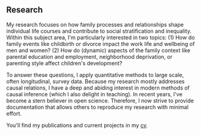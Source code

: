 
## Research

My research focuses on how family processes and relationships shape individual life courses and contribute to social stratification and inequality. Within this subject area, I'm particularly interested in two topics: (1) How do family events like childbirth or divorce impact the work life and wellbeing of men and women? (2) How do (dynamic) aspects of the family context like parental education and employment, neighborhood deprivation, or parenting style affect children's development?

To answer these questions, I apply quantitative methods to large scale, often longitudinal, survey data. Because my research mostly addresses causal relations, I have a deep and abiding interest in modern methods of causal inference (which I also delight in teaching). In recent years, I've become a stern believer in open science. Therefore, I now strive to provide documentation that allows others to reproduce my research with minimal effort.

You'll find my publications and current projects in my [cv](https://www.dropbox.com/s/cklf1o689gx7jvx/cv_kuehhirt_fira.pdf?dl=0).
